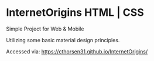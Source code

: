 # InternetOrigins HTML | CSS
Simple Project for Web &amp; Mobile


Utilizing some basic material design principles.

Accessed via: https://cthorsen31.github.io/InternetOrigins/
